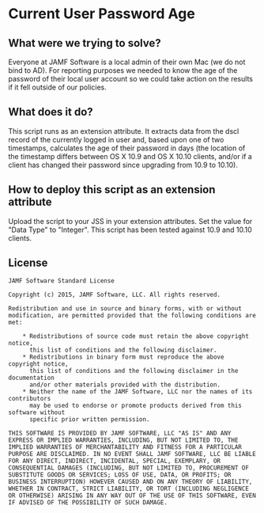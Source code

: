 # Current User Password Age

## What were we trying to solve?

Everyone at JAMF Software is a local admin of their own Mac (we do not bind to AD). For reporting purposes we needed to know the age of the password of their local user account so we could take action on the results if it fell outside of our policies.

## What does it do?

This script runs as an extension attribute. It extracts data from the dscl record of the currently logged in user and, based upon one of two timestamps, calculates the age of their password in days (the location of the timestamp differs between OS X 10.9 and OS X 10.10 clients, and/or if a client has changed their password since upgrading from 10.9 to 10.10).

## How to deploy this script as an extension attribute

Upload the script to your JSS in your extension attributes. Set the value for "Data Type" to "Integer". This script has been tested against 10.9 and 10.10 clients.

## License

```
JAMF Software Standard License

Copyright (c) 2015, JAMF Software, LLC. All rights reserved.

Redistribution and use in source and binary forms, with or without modification, are permitted provided that the following conditions are met:

    * Redistributions of source code must retain the above copyright notice,
      this list of conditions and the following disclaimer.
    * Redistributions in binary form must reproduce the above copyright notice,
      this list of conditions and the following disclaimer in the documentation
      and/or other materials provided with the distribution.
    * Neither the name of the JAMF Software, LLC nor the names of its contributors
      may be used to endorse or promote products derived from this software without
      specific prior written permission.

THIS SOFTWARE IS PROVIDED BY JAMF SOFTWARE, LLC "AS IS" AND ANY EXPRESS OR IMPLIED WARRANTIES, INCLUDING, BUT NOT LIMITED TO, THE IMPLIED WARRANTIES OF MERCHANTABILITY AND FITNESS FOR A PARTICULAR PURPOSE ARE DISCLAIMED. IN NO EVENT SHALL JAMF SOFTWARE, LLC BE LIABLE FOR ANY DIRECT, INDIRECT, INCIDENTAL, SPECIAL, EXEMPLARY, OR CONSEQUENTIAL DAMAGES (INCLUDING, BUT NOT LIMITED TO, PROCUREMENT OF SUBSTITUTE GOODS OR SERVICES; LOSS OF USE, DATA, OR PROFITS; OR BUSINESS INTERRUPTION) HOWEVER CAUSED AND ON ANY THEORY OF LIABILITY, WHETHER IN CONTRACT, STRICT LIABILITY, OR TORT (INCLUDING NEGLIGENCE OR OTHERWISE) ARISING IN ANY WAY OUT OF THE USE OF THIS SOFTWARE, EVEN IF ADVISED OF THE POSSIBILITY OF SUCH DAMAGE.
```